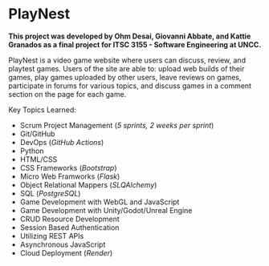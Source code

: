 # PlayNest
**This project was developed by Ohm Desai, Giovanni Abbate, and Kattie Granados as a final project for ITSC 3155 - Software Engineering at UNCC.**

PlayNest is a video game website where users can discuss, review, and playtest games. Users of the site are able to: upload web builds of their games, play games uploaded by other users, leave reviews on games, participate in forums for various topics, and discuss games in a comment section on the page for each game.

Key Topics Learned:
- Scrum Project Management (_5 sprints, 2 weeks per sprint_)
- Git/GitHub
- DevOps (_GitHub Actions_)
- Python
- HTML/CSS
- CSS Frameworks (_Bootstrap_)
- Micro Web Framworks (_Flask_)
- Object Relational Mappers (_SLQAlchemy_)
- SQL (_PostgreSQL_)
- Game Development with WebGL and JavaScript
- Game Development with Unity/Godot/Unreal Engine
- CRUD Resource Development
- Session Based Authentication
- Utilizing REST APIs
- Asynchronous JavaScript
- Cloud Deployment (_Render_)
